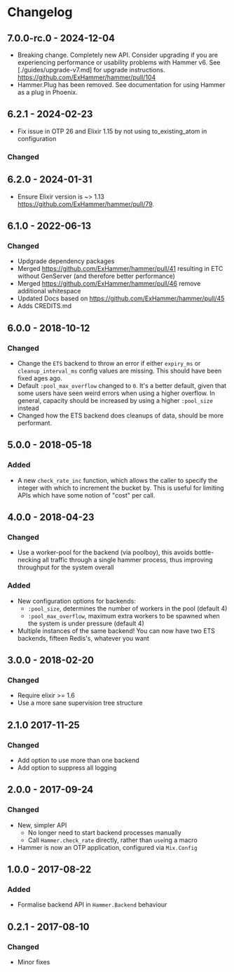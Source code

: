 # Changelog

## 7.0.0-rc.0 - 2024-12-04

- Breaking change. Completely new API. Consider upgrading if you are experiencing performance or usability problems with Hammer v6. See [./guides/upgrade-v7.md] for upgrade instructions. https://github.com/ExHammer/hammer/pull/104
- Hammer.Plug has been removed. See documentation for using Hammer as a plug in Phoenix.

## 6.2.1 - 2024-02-23

- Fix issue in OTP 26 and Elixir 1.15 by not using to_existing_atom in configuration

### Changed

## 6.2.0 - 2024-01-31

- Ensure Elixir version is ~> 1.13 https://github.com/ExHammer/hammer/pull/79.

## 6.1.0 - 2022-06-13

### Changed

- Updgrade dependency packages
- Merged https://github.com/ExHammer/hammer/pull/41 resulting in ETC without GenServer (and therefore better performance)
- Merged https://github.com/ExHammer/hammer/pull/46 remove additional whitespace
- Updated Docs based on https://github.com/ExHammer/hammer/pull/45
- Adds CREDITS.md

## 6.0.0 - 2018-10-12

### Changed

- Change the `ETS` backend to throw an error if either `expiry_ms` or
  `cleanup_interval_ms` config values are missing. This should have been fixed
  ages ago.
- Default `:pool_max_overflow` changed to `0`. It's a better default, given
  that some users have seen weird errors when using a higher overflow.
  In general, capacity should be increased by using a higher `:pool_size` instead
- Changed how the ETS backend does cleanups of data, should be more performant.


## 5.0.0 - 2018-05-18

### Added

- A new `check_rate_inc` function, which allows the caller to specify the
  integer with which to increment the bucket by. This is useful for limiting
  APIs which have some notion of "cost" per call.


## 4.0.0 - 2018-04-23

### Changed

- Use a worker-pool for the backend (via poolboy),
  this avoids bottle-necking all traffic through a single hammer
  process, thus improving throughput for the system overall

### Added

- New configuration options for backends:
  - `:pool_size`, determines the number of workers in the pool (default 4)
  - `:pool_max_overflow`, maximum extra workers to be spawned when the
    system is under pressure (default 4)
- Multiple instances of the same backend! You can now have two ETS backends,
  fifteen Redis's, whatever you want


## 3.0.0 - 2018-02-20

### Changed

- Require elixir >= 1.6
- Use a more sane supervision tree structure


## 2.1.0 2017-11-25

### Changed

- Add option to use more than one backend
- Add option to suppress all logging


## 2.0.0 - 2017-09-24

### Changed

- New, simpler API
  - No longer need to start backend processes manually
  - Call `Hammer.check_rate` directly, rather than `use`ing a macro
- Hammer is now an OTP application, configured via `Mix.Config`


## 1.0.0 - 2017-08-22

### Added
- Formalise backend API in `Hammer.Backend` behaviour


## 0.2.1 - 2017-08-10

### Changed

- Minor fixes
